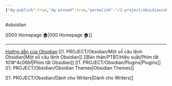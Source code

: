 ```yaml
---
{"dg-publish":true,"dg-pinned":true,"permalink":"/1-project/obsidian/obsidian/","pinned":true,"dgPassFrontmatter":true}
---
```



#obsidian

[[000 Homepage 🏠\|000 Homepage 🏠]]
___

[Hướng dẫn của Obsidian](https://publish.obsidian.md/help-vi/)
[[1. PROJECT/Obsidian/Một số câu lệnh Obsidian\|Một số câu lệnh Obsidian]]
[[Bản thân/PTBT/Hiệu suất/Phím tắt 101#^4c06bf\|Phím tắt Obsidian]]
[[1. PROJECT/Obsidian/Plugins\|Plugins]]
[[1. PROJECT/Obsidian/Obsidian Themes\|Obsidian Themes]]

[[1. PROJECT/Obsidian/Dành cho Writers\|Dành cho Writers]]